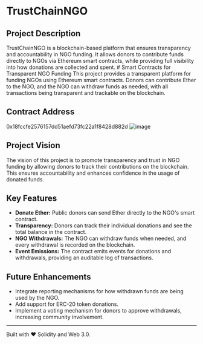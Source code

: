 # TrustChainNGO
## Project Description
TrustChainNGO is a blockchain-based platform that ensures transparency and accountability in NGO funding. It allows donors to contribute funds directly to NGOs via Ethereum smart contracts, while providing full visibility into how donations are collected and spent. # Smart Contracts for Transparent NGO Funding
This project provides a transparent platform for funding NGOs using Ethereum smart contracts. Donors can contribute Ether to the NGO, and the NGO can withdraw funds as needed, with all transactions being transparent and trackable on the blockchain.

## Contract Address
0x18fccfe2576157dd51aefd73fc22a1f8428d882d
![image](https://github.com/user-attachments/assets/e8db5bbe-a368-4b3a-8de0-2f354b7ada06)



## Project Vision
The vision of this project is to promote transparency and trust in NGO funding by allowing donors to track their contributions on the blockchain. This ensures accountability and enhances confidence in the usage of donated funds.

## Key Features
- **Donate Ether:** Public donors can send Ether directly to the NGO's smart contract.
- **Transparency:** Donors can track their individual donations and see the total balance in the contract.
- **NGO Withdrawals:** The NGO can withdraw funds when needed, and every withdrawal is recorded on the blockchain.
- **Event Emissions:** The contract emits events for donations and withdrawals, providing an auditable log of transactions.


## Future Enhancements
- Integrate reporting mechanisms for how withdrawn funds are being used by the NGO.
- Add support for ERC-20 token donations.
- Implement a voting mechanism for donors to approve withdrawals, increasing community involvement.

---

Built with ❤️ Solidity and Web 3.0.

